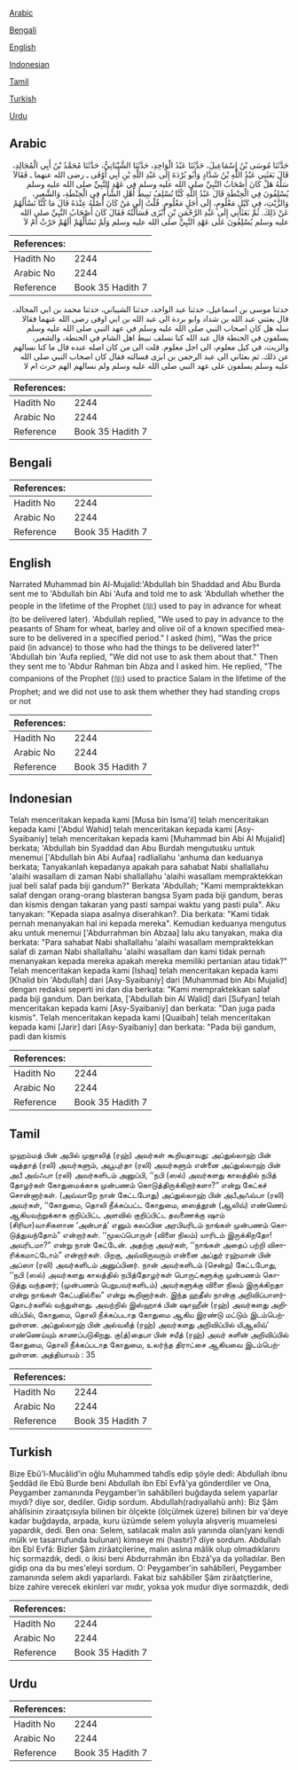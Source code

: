 [Arabic](#arabic)

[Bengali](#bengali)

[English](#english)

[Indonesian](#indonesian)

[Tamil](#tamil)

[Turkish](#turkish)

[Urdu](#urdu)

## Arabic


<div dir="rtl" lang="ar" style={{fontSize:'larger',backgroundColor:'#f8f9fa',padding:20}}>
حَدَّثَنَا مُوسَى بْنُ إِسْمَاعِيلَ، حَدَّثَنَا عَبْدُ الْوَاحِدِ، حَدَّثَنَا الشَّيْبَانِيُّ، حَدَّثَنَا مُحَمَّدُ بْنُ أَبِي الْمُجَالِدِ، قَالَ بَعَثَنِي عَبْدُ اللَّهِ بْنُ شَدَّادٍ وَأَبُو بُرْدَةَ إِلَى عَبْدِ اللَّهِ بْنِ أَبِي أَوْفَى ـ رضى الله عنهما ـ فَقَالاَ سَلْهُ هَلْ كَانَ أَصْحَابُ النَّبِيِّ صلى الله عليه وسلم فِي عَهْدِ النَّبِيِّ صلى الله عليه وسلم يُسْلِفُونَ فِي الْحِنْطَةِ قَالَ عَبْدُ اللَّهِ كُنَّا نُسْلِفُ نَبِيطَ أَهْلِ الشَّأْمِ فِي الْحِنْطَةِ، وَالشَّعِيرِ، وَالزَّيْتِ، فِي كَيْلٍ مَعْلُومٍ، إِلَى أَجَلٍ مَعْلُومٍ‏.‏ قُلْتُ إِلَى مَنْ كَانَ أَصْلُهُ عِنْدَهُ قَالَ مَا كُنَّا نَسْأَلُهُمْ عَنْ ذَلِكَ‏.‏ ثُمَّ بَعَثَانِي إِلَى عَبْدِ الرَّحْمَنِ بْنِ أَبْزَى فَسَأَلْتُهُ فَقَالَ كَانَ أَصْحَابُ النَّبِيِّ صلى الله عليه وسلم يُسْلِفُونَ عَلَى عَهْدِ النَّبِيِّ صلى الله عليه وسلم وَلَمْ نَسْأَلْهُمْ أَلَهُمْ حَرْثٌ أَمْ لاَ
</div>
<div style={{backgroundColor:'#f8f9fa',padding:20, marginBottom: 10}}><table> <thead> <tr> <th>References:</th> <th></th> </tr> </thead> <tbody><tr><td>Hadith No</td><td>2244</td></tr><tr><td>Arabic No</td><td>2244</td></tr><tr><td>Reference</td><td>Book 35 Hadith 7</td></tr></tbody></table></div>


<div dir="rtl" lang="ar" style={{fontSize:'larger',backgroundColor:'#f8f9fa',padding:20}}>
حدثنا موسى بن اسماعيل، حدثنا عبد الواحد، حدثنا الشيباني، حدثنا محمد بن ابي المجالد، قال بعثني عبد الله بن شداد وابو بردة الى عبد الله بن ابي اوفى رضى الله عنهما فقالا سله هل كان اصحاب النبي صلى الله عليه وسلم في عهد النبي صلى الله عليه وسلم يسلفون في الحنطة قال عبد الله كنا نسلف نبيط اهل الشام في الحنطة، والشعير، والزيت، في كيل معلوم، الى اجل معلوم. قلت الى من كان اصله عنده قال ما كنا نسالهم عن ذلك. ثم بعثاني الى عبد الرحمن بن ابزى فسالته فقال كان اصحاب النبي صلى الله عليه وسلم يسلفون على عهد النبي صلى الله عليه وسلم ولم نسالهم الهم حرث ام لا
</div>
<div style={{backgroundColor:'#f8f9fa',padding:20, marginBottom: 10}}><table> <thead> <tr> <th>References:</th> <th></th> </tr> </thead> <tbody><tr><td>Hadith No</td><td>2244</td></tr><tr><td>Arabic No</td><td>2244</td></tr><tr><td>Reference</td><td>Book 35 Hadith 7</td></tr></tbody></table></div>

## Bengali


<div dir="ltr" lang="bn" style={{fontSize:'larger',backgroundColor:'#f8f9fa',padding:20}}>

</div>
<div style={{backgroundColor:'#f8f9fa',padding:20, marginBottom: 10}}><table> <thead> <tr> <th>References:</th> <th></th> </tr> </thead> <tbody><tr><td>Hadith No</td><td>2244</td></tr><tr><td>Arabic No</td><td>2244</td></tr><tr><td>Reference</td><td>Book 35 Hadith 7</td></tr></tbody></table></div>

## English


<div dir="ltr" lang="en" style={{fontSize:'larger',backgroundColor:'#f8f9fa',padding:20}}>
Narrated Muhammad bin Al-Mujalid:'Abdullah bin Shaddad and Abu Burda sent me to 'Abdullah bin Abi 'Aufa and told me to ask 'Abdullah whether the people in the lifetime of the Prophet (ﷺ) used to pay in advance for wheat (to be delivered later). 'Abdullah replied, "We used to pay in advance to the peasants of Sham for wheat, barley and olive oil of a known specified measure to be delivered in a specified period." I asked (him), "Was the price paid (in advance) to those who had the things to be delivered later?" 'Abdullah bin 'Aufa replied, "We did not use to ask them about that." Then they sent me to 'Abdur Rahman bin Abza and I asked him. He replied, "The companions of the Prophet (ﷺ) used to practice Salam in the lifetime of the Prophet; and we did not use to ask them whether they had standing crops or not
</div>
<div style={{backgroundColor:'#f8f9fa',padding:20, marginBottom: 10}}><table> <thead> <tr> <th>References:</th> <th></th> </tr> </thead> <tbody><tr><td>Hadith No</td><td>2244</td></tr><tr><td>Arabic No</td><td>2244</td></tr><tr><td>Reference</td><td>Book 35 Hadith 7</td></tr></tbody></table></div>

## Indonesian


<div dir="ltr" lang="id" style={{fontSize:'larger',backgroundColor:'#f8f9fa',padding:20}}>
Telah menceritakan kepada kami [Musa bin Isma'il] telah menceritakan kepada kami ['Abdul Wahid] telah menceritakan kepada kami [Asy-Syaibaniy] telah menceritakan kepada kami [Muhammad bin Abi Al Mujalid] berkata; 'Abdullah bin Syaddad dan Abu Burdah mengutusku untuk menemui ['Abdullah bin Abi Aufaa] radliallahu 'anhuma dan keduanya berkata; Tanyakanlah kepadanya apakah para sahabat Nabi shallallahu 'alaihi wasallam di zaman Nabi shallallahu 'alaihi wasallam mempraktekkan jual beli salaf pada biji gandum?" Berkata 'Abdullah; "Kami mempraktekkan salaf dengan orang-orang blasteran bangsa Syam pada biji gandum, beras dan kismis dengan takaran yang pasti sampai waktu yang pasti pula". Aku tanyakan: "Kepada siapa asalnya diserahkan?. Dia berkata: "Kami tidak pernah menanyakan hal ini kepada mereka". Kemudian keduanya mengutus aku untuk menemui ['Abdurrahman bin Abzaa] lalu aku tanyakan, maka dia berkata: "Para sahabat Nabi shallallahu 'alaihi wasallam mempraktekkan salaf di zaman Nabi shallallahu 'alaihi wasallam dan kami tidak pernah menanyakan kepada mereka apakah mereka memiliki pertanian atau tidak?" Telah menceritakan kepada kami [Ishaq] telah menceritakan kepada kami [Khalid bin 'Abdullah] dari [Asy-Syaibaniy] dari [Muhammad bin Abi Mujalid] dengan redaksi seperti ini dan dia berkata: "Kami mempraktekkan salaf pada biji gandum. Dan berkata, ['Abdullah bin Al Walid] dari [Sufyan] telah menceritakan kepada kami [Asy-Syaibaniy] dan berkata: "Dan juga pada kismis". Telah menceritakan kepada kami [Quaibah] telah menceritakan kepada kami [Jarir] dari [Asy-Syaibaniy] dan berkata: "Pada biji gandum, padi dan kismis
</div>
<div style={{backgroundColor:'#f8f9fa',padding:20, marginBottom: 10}}><table> <thead> <tr> <th>References:</th> <th></th> </tr> </thead> <tbody><tr><td>Hadith No</td><td>2244</td></tr><tr><td>Arabic No</td><td>2244</td></tr><tr><td>Reference</td><td>Book 35 Hadith 7</td></tr></tbody></table></div>

## Tamil


<div dir="ltr" lang="ta" style={{fontSize:'larger',backgroundColor:'#f8f9fa',padding:20}}>
முஹம்மத் பின் அபில் முஜாலித் (ரஹ்) அவர்கள் கூறியதாவது: அப்துல்லாஹ் பின் ஷத்தாத் (ரலி) அவர்களும், அபூபுர்தா (ரலி) அவர்களும் என்னை அப்துல்லாஹ் பின் அபீ அவ்ஃபா (ரலி) அவர்களிடம் அனுப்பி, ‘‘நபி (ஸல்) அவர்களது காலத்தில் நபித் தோழர்கள் கோதுமைக்காக முன்பணம் கொடுத்திருக்கிறார்களா?” என்று கேட்கச் சொன்னார்கள். (அவ்வாறே நான் கேட்டபோது) அப்துல்லாஹ் பின் அபீஅஃவ்பா (ரலி) அவர்கள், ‘‘கோதுமை, தொலி நீக்கப்பட்ட கோதுமை, ஸைத்தூன் (ஆலிவ்) எண்ணெய் ஆகியவற்றுக்காக குறிப்பிட்ட அளவில் குறிப்பிட்ட தவணைக்கு ஷாம் (சிரியா)வாசிகளான ‘அன்பாத்’ எனும் கலப்பின அரபியரிடம் நாங்கள் முன்பணம் கொடுத்துவந்தோம்” என்றார்கள். ‘‘மூலப்பொருள் (விளை நிலம்) யாரிடம் இருக்கிறதோ! அவரிடமா?” என்று நான் கேட்டேன். அதற்கு அவர்கள், ‘‘நாங்கள் அதைப் பற்றி விசாரிக்கமாட்டோம்” என்றார்கள். பிறகு, அவ்விருவரும் என்னை அப்துர் ரஹ்மான் பின் அப்ஸா (ரலி) அவர்களிடம் அனுப்பினர். நான் அவர்களிடம் (சென்று) கேட்டபோது, ‘‘நபி (ஸல்) அவர்களது காலத்தில் நபித்தோழர்கள் பொருட்களுக்கு முன்பணம் கொடுத்து வந்தனர்; (முன்பணம் பெறுபவர்களிடம்) அவர்களுக்கு விளை நிலம் இருக்கிறதா என்று நாங்கள் கேட்பதில்லை” என்று கூறினார்கள். இந்த ஹதீஸ் நான்கு அறிவிப்பாளர்தொடர்களில் வந்துள்ளது. அவற்றில் இஸ்ஹாக் பின் ஷாஹீன் (ரஹ்) அவர்களது அறிவிப்பில், கோதுமை, தொலி நீக்கப்படாத கோதுமை ஆகிய இரண்டு மட்டும் இடம்பெற்றுள்ளன. அப்துல்லாஹ் பின் அல்வலீத் (ரஹ்) அவர்களது அறிவிப்பில் யிஆலிவ்’ எண்ணெய்யும் காணப்படுகிறது. கு(த்)தைபா பின் சயீத் (ரஹ்) அவர் களின் அறிவிப்பில் கோதுமை, தொலி நீக்கப்படாத கோதுமை, உலர்ந்த திராட்சை ஆகியவை இடம்பெற்றுள்ளன. அத்தியாயம் : 35
</div>
<div style={{backgroundColor:'#f8f9fa',padding:20, marginBottom: 10}}><table> <thead> <tr> <th>References:</th> <th></th> </tr> </thead> <tbody><tr><td>Hadith No</td><td>2244</td></tr><tr><td>Arabic No</td><td>2244</td></tr><tr><td>Reference</td><td>Book 35 Hadith 7</td></tr></tbody></table></div>

## Turkish


<div dir="ltr" lang="tr" style={{fontSize:'larger',backgroundColor:'#f8f9fa',padding:20}}>
Bize Ebû'l-Mucâlid'in oğlu Muhammed tahdîs edip şöyle dedi: Abdullah ibnu Şeddâd ile Ebû Burde beni Abdullah ibn Ebî Evfâ'ya gönderdiler ve Ona, Peygamber zamanında Peygamber’in sahâbîleri buğdayda selem yaparlar mıydı? diye sor, dediler. Gidip sordum. Abdullah(radıyallahü anh): Biz Şâm ahâlîsinin ziraatçısıyla bilinen bir ölçekte (ölçülmek üzere) bilinen bir va'deye kadar buğdayda, arpada, kuru üzümde selem yoluyla alışveriş muamelesi yapardık, dedi. Ben ona: Selem, satılacak malın aslı yanında olan(yani kendi mülk ve tasarrufunda bulunan) kimseye mi (hastır)? diye sordum. Abdullah ibn Ebî Evfâ: Bizler Şâm zirâatçilerine, malın aslına mâlik olup olmadıklarını hiç sormazdık, dedi. o ikisi beni Abdurrahmân ibn Ebzâ'ya da yolladılar. Ben gidip ona da bu mes'eleyi sordum. O: Peygamber'in sahâbîleri, Peygamber zamanında selem akdi yaparlardı. Fakat biz sahâbîler Şâm zirâatçtlerine, bize zahire verecek ekinleri var mıdır, yoksa yok mudur diye sormazdık, dedi
</div>
<div style={{backgroundColor:'#f8f9fa',padding:20, marginBottom: 10}}><table> <thead> <tr> <th>References:</th> <th></th> </tr> </thead> <tbody><tr><td>Hadith No</td><td>2244</td></tr><tr><td>Arabic No</td><td>2244</td></tr><tr><td>Reference</td><td>Book 35 Hadith 7</td></tr></tbody></table></div>

## Urdu


<div dir="rtl" lang="ur" style={{fontSize:'larger',backgroundColor:'#f8f9fa',padding:20}}>

</div>
<div style={{backgroundColor:'#f8f9fa',padding:20, marginBottom: 10}}><table> <thead> <tr> <th>References:</th> <th></th> </tr> </thead> <tbody><tr><td>Hadith No</td><td>2244</td></tr><tr><td>Arabic No</td><td>2244</td></tr><tr><td>Reference</td><td>Book 35 Hadith 7</td></tr></tbody></table></div>